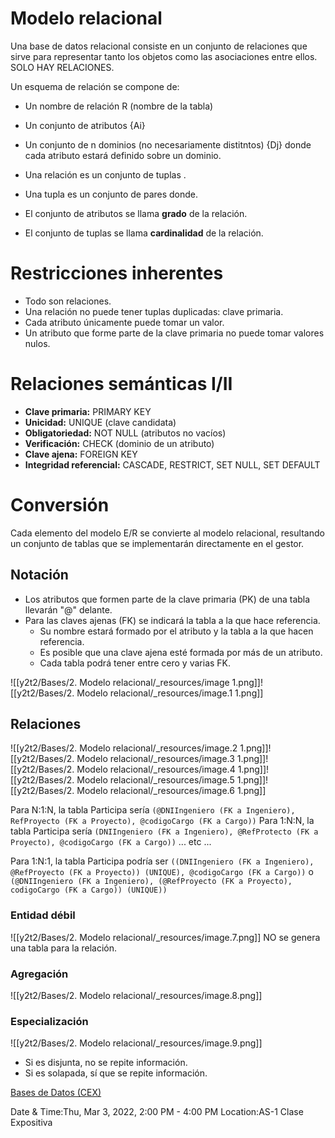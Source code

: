 
# Modelo relacional
Una base de datos relacional consiste en un conjunto de relaciones que sirve para representar tanto los objetos como las asociaciones entre ellos. SOLO HAY RELACIONES.

Un esquema de relación se compone de:

* Un nombre de relación R (nombre de la tabla)
* Un conjunto de atributos {Ai}
* Un conjunto de n dominios (no necesariamente distitntos) {Dj} donde cada atributo estará definido sobre un dominio.

* Una relación es un conjunto de tuplas .
* Una tupla es un conjunto de pares donde.

* El conjunto de atributos se llama **grado** de la relación.
* El conjunto de tuplas se llama **cardinalidad** de la relación.



# Restricciones inherentes

* Todo son relaciones.
* Una relación no puede tener tuplas duplicadas: clave primaria.
* Cada atributo únicamente puede tomar un valor.
* Un atributo que forme parte de la clave primaria no puede tomar valores nulos.



# Relaciones semánticas I/II

* **Clave primaria:** PRIMARY KEY
* **Unicidad:** UNIQUE (clave candidata)
* **Obligatoriedad:** NOT NULL (atributos no vacíos)
* **Verificación:** CHECK (dominio de un atributo)
* **Clave ajena:** FOREIGN KEY
* **Integridad referencial:** CASCADE, RESTRICT, SET NULL, SET DEFAULT



# Conversión

Cada elemento del modelo E/R se convierte al modelo relacional, resultando un conjunto de tablas que se implementarán directamente en el gestor.


## Notación

* Los atributos que formen parte de la clave primaria (PK) de una tabla llevarán "@" delante.
* Para las claves ajenas (FK) se indicará la tabla a la que hace referencia.
  * Su nombre estará formado por el atributo y la tabla a la que hacen referencia.
  * Es posible que una clave ajena esté formada por más de un atributo.
  * Cada tabla podrá tener entre cero y varias FK.


![[y2t2/Bases/2. Modelo relacional/_resources/image 1.png]]![[y2t2/Bases/2. Modelo relacional/_resources/image.1 1.png]]


## Relaciones

![[y2t2/Bases/2. Modelo relacional/_resources/image.2 1.png]]![[y2t2/Bases/2. Modelo relacional/_resources/image.3 1.png]]![[y2t2/Bases/2. Modelo relacional/_resources/image.4 1.png]]![[y2t2/Bases/2. Modelo relacional/_resources/image.5 1.png]]![[y2t2/Bases/2. Modelo relacional/_resources/image.6 1.png]]

Para N:1:N, la tabla Participa sería `(@DNIIngeniero (FK a Ingeniero), RefProyecto (FK a Proyecto), @codigoCargo (FK a Cargo))`
Para 1:N:N, la tabla Participa sería `(DNIIngeniero (FK a Ingeniero), @RefProtecto (FK a Proyecto), @codigoCargo (FK a Cargo))`
... etc ...


Para 1:N:1, la tabla Participa podría ser `((DNIIngeniero (FK a Ingeniero), @RefProyecto (FK a Proyecto)) (UNIQUE), @codigoCargo (FK a Cargo))` o `(@DNIIngeniero (FK a Ingeniero), (@RefProyecto (FK a Proyecto), codigoCargo (FK a Cargo)) (UNIQUE))`



### Entidad débil

![[y2t2/Bases/2. Modelo relacional/_resources/image.7.png]]
NO se genera una tabla para la relación.


### Agregación

![[y2t2/Bases/2. Modelo relacional/_resources/image.8.png]]


### Especialización

![[y2t2/Bases/2. Modelo relacional/_resources/image.9.png]]


* Si es disjunta, no se repite información.
* Si es solapada, sí que se repite información.

[Bases de Datos (CEX)](https://www.google.com/calendar/event?eid=XzhkOWxjZ3JmZHByNmFzams2MHIzZ29wcDZncmphZGI1Nm9vajZkaG43NG82NGRqMzZkaTZhZTFsNnNzajJwOW42NWhnIHVuZGVyc2NvcmViaXNAbQ)

Date & Time:Thu, Mar 3, 2022, 2:00 PM - 4:00 PM
Location:AS-1
Clase Expositiva
